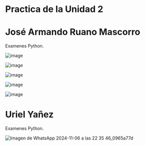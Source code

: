 # Practica de la Unidad 2
# José Armando Ruano Mascorro

Examenes Python.

![image](https://github.com/user-attachments/assets/c4bf6f13-57c4-4b98-827b-7d0dbf454b6b)

![image](https://github.com/user-attachments/assets/58d1416b-5270-4734-a2b5-c3bb91056beb)

![image](https://github.com/user-attachments/assets/ec43fe21-e6ea-4946-95f8-201ce4d5b4c3)

![image](https://github.com/user-attachments/assets/22d33442-689e-4e29-918e-eb1dc856c127)

![image](https://github.com/user-attachments/assets/f345c4d5-1fd6-47a5-be62-5a13e7e84e51)


# Uriel Yañez

Examenes Python.

![Imagen de WhatsApp 2024-11-06 a las 22 35 46_0965a77d](https://github.com/user-attachments/assets/72a7303c-8a35-4071-a1e3-171d4c9c0b63)



